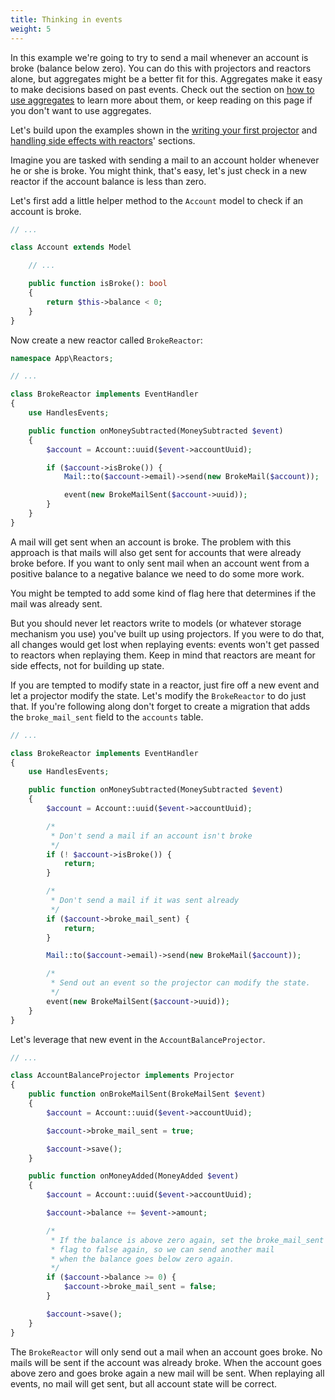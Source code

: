 ```yaml
---
title: Thinking in events
weight: 5
---
```


In this example we're going to try to send a mail whenever an account is broke (balance below zero). You can do this with projectors and reactors alone, but aggregates might be a better fit for this. Aggregates make it easy to make decisions based on past events. Check out the section on [how to use aggregates](/laravel-event-sourcing/v1/introduction) to learn more about them, or keep reading on this page if you don't want to use aggregates.

Let's build upon the examples shown in the [writing your first projector](/laravel-event-sourcing/v1/using-projectors/writing-your-first-projector) and [handling side effects with reactors](/laravel-event-sourcing/v1/using-reactors/writing-your-first-reactor)' sections.

Imagine you are tasked with sending a mail to an account holder whenever he or she is broke. You might think, that's easy, let's just check in a new reactor if the account balance is less than zero.

Let's first add a little helper method to the `Account` model to check if an account is broke.

```php
// ...

class Account extends Model

    // ...

    public function isBroke(): bool
    {
        return $this->balance < 0;
    }
}
```

Now create a new reactor called `BrokeReactor`:

```php
namespace App\Reactors;

// ...

class BrokeReactor implements EventHandler
{
    use HandlesEvents;

    public function onMoneySubtracted(MoneySubtracted $event)
    {
        $account = Account::uuid($event->accountUuid);

        if ($account->isBroke()) {
            Mail::to($account->email)->send(new BrokeMail($account));

            event(new BrokeMailSent($account->uuid));
        }
    }
}
```

A mail will get sent when an account is broke. The problem with this approach is that mails will also get sent for accounts that were already broke before. If you want to only sent mail when an account went from a positive balance to a negative balance we need to do some more work.

You might be tempted to add some kind of flag here that determines if the mail was already sent.

But you should never let reactors write to models (or whatever storage mechanism you use) you've built up using projectors. If you were to do that, all changes would get lost when replaying events: events won't get passed to reactors when replaying them. Keep in mind that reactors are meant for side effects, not for building up state.

If you are tempted to modify state in a reactor, just fire off a new event and let a projector modify the state. Let's modify the `BrokeReactor` to do just that. If you're following along don't forget to create a migration that adds the `broke_mail_sent` field to the `accounts` table.

```php
// ...

class BrokeReactor implements EventHandler
{
    use HandlesEvents;

    public function onMoneySubtracted(MoneySubtracted $event)
    {
        $account = Account::uuid($event->accountUuid);

        /*
         * Don't send a mail if an account isn't broke
         */
        if (! $account->isBroke()) {
            return;
        }

        /*
         * Don't send a mail if it was sent already
         */
        if ($account->broke_mail_sent) {
            return;
        }

        Mail::to($account->email)->send(new BrokeMail($account));

        /*
         * Send out an event so the projector can modify the state.
         */
        event(new BrokeMailSent($account->uuid));
    }
}
```

Let's leverage that new event in the `AccountBalanceProjector`.

```php
// ...

class AccountBalanceProjector implements Projector
{
    public function onBrokeMailSent(BrokeMailSent $event)
    {
        $account = Account::uuid($event->accountUuid);

        $account->broke_mail_sent = true;

        $account->save();
    }

    public function onMoneyAdded(MoneyAdded $event)
    {
        $account = Account::uuid($event->accountUuid);

        $account->balance += $event->amount;

        /*
         * If the balance is above zero again, set the broke_mail_sent
         * flag to false again, so we can send another mail
         * when the balance goes below zero again.
         */
        if ($account->balance >= 0) {
            $account->broke_mail_sent = false;
        }

        $account->save();
    }
}
```

The `BrokeReactor` will only send out a mail when an account goes broke. No mails will be sent if the account was already broke. When the account goes above zero and goes broke again a new mail will be sent.  When replaying all events, no mail will get sent, but all account state will be correct.
